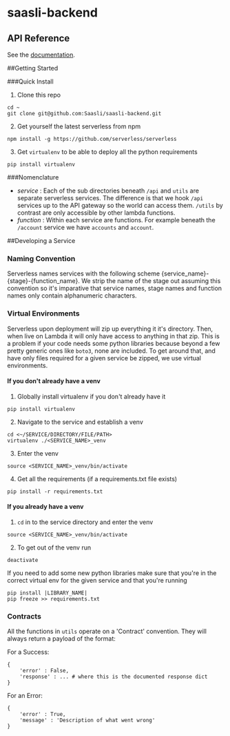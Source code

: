 # saasli-backend

## API Reference
See the [documentation](https://saasli.github.io/docs/).

##Getting Started

###Quick Install

1) Clone this repo
```
cd ~
git clone git@github.com:Saasli/saasli-backend.git
```

2) Get yourself the latest serverless from npm

```
npm install -g https://github.com/serverless/serverless
```

3) Get `virtualenv` to be able to deploy all the python requirements

```
pip install virtualenv
```

###Nomenclature 

- *service* : Each of the sub directories beneath `/api` and `utils` are separate serverless services. The difference is that we hook `/api` services up to the API gateway so the world can access them. `/utils` by contrast are only accessible by other lambda functions.
- *function* : Within each service are functions. For example beneath the `/account` service we have `accounts` and `account`.


##Developing a Service

### Naming Convention

Serverless names services with the following scheme {service_name}-{stage}-{function_name}. We strip the name of the stage out assuming this convention so it's imparative that service names, stage names and function names only contain alphanumeric characters. 

### Virtual Environments

Serverless upon deployment will zip up everything it it's directory. Then, when live on Lambda it will only have access to anything in that zip. This is a problem if your code needs some python libraries because beyond a few pretty generic ones like `boto3`, none are included. To get around that, and have only files required for a given service be zipped, we use virtual environments. 


#### If you don't already have a venv
1) Globally install virtualenv if you don't already have it
```
pip install virtualenv 
```
2) Navigate to the service and establish a venv
``` 
cd <~/SERVICE/DIRECTORY/FILE/PATH>
virtualenv ./<SERVICE_NAME>_venv
```
3) Enter the venv
```
source <SERVICE_NAME>_venv/bin/activate
```
4) Get all the requirements (if a requirements.txt file exists)
```
pip install -r requirements.txt
```

#### If you already have a venv
1) `cd` in to the service directory and enter the venv
```
source <SERVICE_NAME>_venv/bin/activate
```
2) To get out of the venv run
```
deactivate
```

If you need to add some new python libraries make sure that you're in the correct virtual env for the given service and that you're running 
```
pip install |LIBRARY_NAME|
pip freeze >> requirements.txt
```

### Contracts

All the functions in `utils` operate on a 'Contract' convention. They will always return a payload of the format:

For a Success:
```
{ 
	'error' : False,
	'response' : ... # where this is the documented response dict
}
```

For an Error:
```
{ 
	'error' : True,
	'message' : 'Description of what went wrong' 
}
```